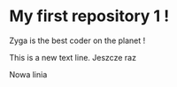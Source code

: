 # My first repository 1 !

Zyga is the best coder on the planet !

This is a new text line. Jeszcze raz

Nowa linia
